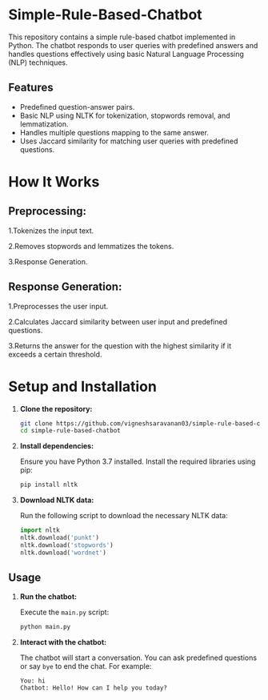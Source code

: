# Simple-Rule-Based-Chatbot 


This repository contains a simple rule-based chatbot implemented in Python. The chatbot responds to user queries with predefined answers and handles questions effectively using basic Natural Language Processing (NLP) techniques.

## Features

- Predefined question-answer pairs.
- Basic NLP using NLTK for tokenization, stopwords removal, and lemmatization.
- Handles multiple questions mapping to the same answer.
- Uses Jaccard similarity for matching user queries with predefined questions.

# How It Works

## Preprocessing:

1.Tokenizes the input text.

2.Removes stopwords and lemmatizes the tokens.

3.Response Generation.

## Response Generation:
1.Preprocesses the user input.

2.Calculates Jaccard similarity between user input and predefined questions.

3.Returns the answer for the question with the highest similarity if it exceeds a certain threshold.

# Setup and Installation

1. **Clone the repository:**

    ```bash
    git clone https://github.com/vigneshsaravanan03/simple-rule-based-chatbot.git
    cd simple-rule-based-chatbot
    ```

2. **Install dependencies:**

    Ensure you have Python 3.7 installed. Install the required libraries using pip:

    ```bash
    pip install nltk
    ```

3. **Download NLTK data:**

    Run the following script to download the necessary NLTK data:

    ```python
    import nltk
    nltk.download('punkt')
    nltk.download('stopwords')
    nltk.download('wordnet')
    ```

## Usage

1. **Run the chatbot:**

    Execute the `main.py` script:

    ```bash
    python main.py
    ```

2. **Interact with the chatbot:**

    The chatbot will start a conversation. You can ask predefined questions or say `bye` to end the chat. For example:

    ```
    You: hi
    Chatbot: Hello! How can I help you today?
    ```





